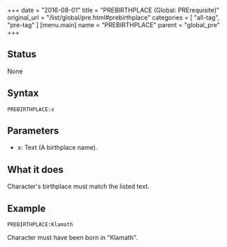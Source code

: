 +++
date = "2016-08-01"
title = "PREBIRTHPLACE (Global: PRErequisite)"
original_url = "/list/global/pre.html#prebirthplace"
categories = [ "all-tag", "pre-tag" ]
[menu.main]
    name = "PREBIRTHPLACE"
    parent = "global_pre"
+++

## Status

None

## Syntax

`PREBIRTHPLACE:x`

## Parameters

-   x: Text (A birthplace name).



What it does
------------

Character's birthplace must match the listed text.

Example
-------

`PREBIRTHPLACE:Klamath`

Character must have been born in "Klamath".

